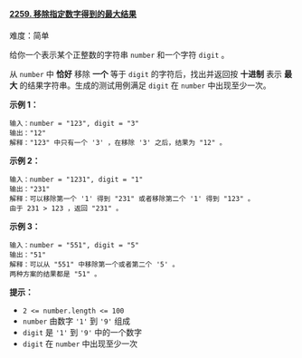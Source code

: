 ﻿#### [2259\. 移除指定数字得到的最大结果](https://leetcode.cn/problems/remove-digit-from-number-to-maximize-result/)

难度：简单

给你一个表示某个正整数的字符串 `number` 和一个字符 `digit` 。

从 `number` 中 **恰好** 移除 **一个** 等于 `digit` 的字符后，找出并返回按 **十进制** 表示 **最大** 的结果字符串。生成的测试用例满足 `digit` 在 `number` 中出现至少一次。

**示例 1：**

```
输入：number = "123", digit = "3"
输出："12"
解释："123" 中只有一个 '3' ，在移除 '3' 之后，结果为 "12" 。
```

**示例 2：**

```
输入：number = "1231", digit = "1"
输出："231"
解释：可以移除第一个 '1' 得到 "231" 或者移除第二个 '1' 得到 "123" 。
由于 231 > 123 ，返回 "231" 。
```

**示例 3：**

```
输入：number = "551", digit = "5"
输出："51"
解释：可以从 "551" 中移除第一个或者第二个 '5' 。
两种方案的结果都是 "51" 。
```

**提示：**

-   `2 <= number.length <= 100`
-   `number` 由数字 `'1'` 到 `'9'` 组成
-   `digit` 是 `'1'` 到 `'9'` 中的一个数字
-   `digit` 在 `number` 中出现至少一次

